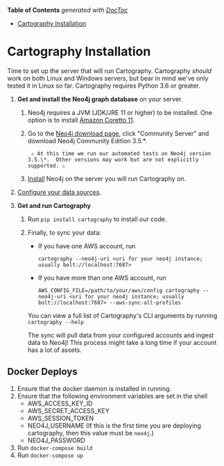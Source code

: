 <!-- START doctoc generated TOC please keep comment here to allow auto update -->
<!-- DON'T EDIT THIS SECTION, INSTEAD RE-RUN doctoc TO UPDATE -->
**Table of Contents**  *generated with [DocToc](https://github.com/thlorenz/doctoc)*

- [Cartography Installation](#cartography-installation)

<!-- END doctoc generated TOC please keep comment here to allow auto update -->

# Cartography Installation

Time to set up the server that will run Cartography.  Cartography _should_ work on both Linux and Windows servers, but bear in mind we've only tested it in Linux so far.  Cartography requires Python 3.6 or greater.

1. **Get and install the Neo4j graph database** on your server.
	1. Neo4j requires a JVM (JDK/JRE 11 or higher) to be installed. One option is to install [Amazon Coretto 11](https://docs.aws.amazon.com/corretto/latest/corretto-11-ug/what-is-corretto-11.html).

	1. Go to the [Neo4j download page](https://neo4j.com/download-center/#releases), click "Community Server" and download Neo4j Community Edition 3.5.\*.

			⚠️ At this time we run our automated tests on Neo4j version 3.5.\*.  Other versions may work but are not explicitly supported. ⚠️

	1. [Install](https://neo4j.com/docs/operations-manual/current/installation/) Neo4j on the server you will run Cartography on.


1. [Configure your data sources](config).

1. **Get and run Cartography**

	1. Run `pip install cartography` to install our code.

	1. Finally, to sync your data:

		- If you have one AWS account, run

			```
			cartography --neo4j-uri <uri for your neo4j instance; usually bolt://localhost:7687>
			```

		- If you have more than one AWS account, run

			```
			AWS_CONFIG_FILE=/path/to/your/aws/config cartography --neo4j-uri <uri for your neo4j instance; usually bolt://localhost:7687> --aws-sync-all-profiles
			```

	    You can view a full list of Cartography's CLI arguments by running `cartography --help`

		The sync will pull data from your configured accounts and ingest data to Neo4j!  This process might take a long time if your account has a lot of assets.

## Docker Deploys
1. Ensure that the docker daemon is installed in running.
2. Ensure that the following environment variables are set in the shell
	- AWS_ACCESS_KEY_ID
	- AWS_SECRET_ACCESS_KEY
	- AWS_SESSION_TOKEN
	- NEO4J_USERNAME (If this is the first time you are deploying cartography, then this value must be `neo4j`.)
	- NEO4J_PASSWORD
3. Run `docker-compose build`
4. Run `docker-compose up`
